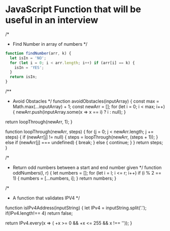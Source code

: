 # JavaScript Function that will be useful in an interview

/*
 * Find Number in array of numbers
 */
```js
function findNumber(arr, k) {
  let isIn = 'NO';
  for (let i = 0; i < arr.length; i++) if (arr[i] == k) {
    isIn = 'YES';
  }
  return isIn;
}
```
/**
 * Avoid Obstacles
 */
function avoidObstacles(inputArray) {
  const max = Math.max(...inputArray) + 1;
  const newArr = [];
  for (let i = 0; i < max; i++) {
    newArr.push(inputArray.some(x => x == i) ? i : null);
  }

  return loopThrough(newArr, 1);
}

function loopThrough(newArr, steps) {
  for (j = 0; j < newArr.length; j += steps) {
    if (newArr[j] != null) {
      steps = loopThrough(newArr, (steps + 1));
    } else if (newArr[j] === undefined) {
      break;
    } else {
      continue;
    }
  }
  return steps;
}

/*
 * Return odd numbers between a start and end number given
 */
function oddNumbers(l, r) {
  let numbers = [];
  for (let i = l; i <= r; i++) if (i % 2 == 1) {
    numbers = [...numbers, i];
  }
  return numbers;
}

/*
* A function that validates IPV4 
*/

function isIPv4Address(inputString) {
  let IPv4 = inputString.split('.');
  if(IPv4.length!== 4)
      return false;

  return IPv4.every(x => ( +x >= 0 && +x <= 255 && x !== ''));
}
